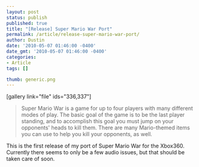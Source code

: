 ```yaml
---
layout: post
status: publish
published: true
title: "[Release] Super Mario War Port"
permalink: /article/release-super-mario-war-port/
author: Dustin
date: '2010-05-07 01:46:00 -0400'
date_gmt: '2010-05-07 01:46:00 -0400'
categories:
- Article
tags: []

thumb: generic.png
---
```

[gallery link="file" ids="336,337"]

> Super Mario War is a game for up to four players with many different modes of
play. The basic goal of the game is to be the last player standing, and to
accomplish this goal you must jump on your opponents' heads to kill them. There
are many Mario-themed items you can use to help you kill your opponents, as well.

This is the first release of my port of Super Mario War for the Xbox360\.
Currently there seems to only be a few audio issues, but that should be taken
care of soon.
